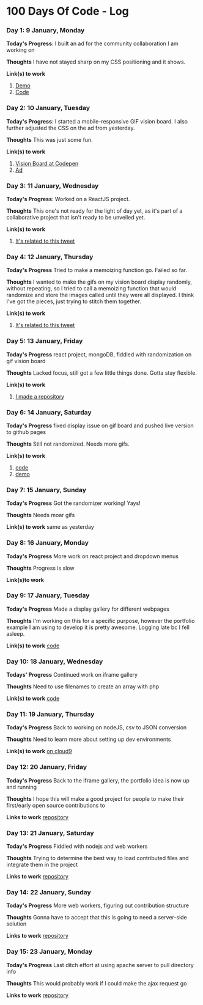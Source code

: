 # 100 Days Of Code - Log

### Day 1: 9 January, Monday

**Today's Progress**: I built an ad for the community collaboration I am working on

**Thoughts** I have not stayed sharp on my CSS positioning and it shows.

**Link(s) to work**
1. [Demo](http://baker-natalie.github.io/Codette-club-ad/html/index.html)
2. [Code](https://github.com/baker-natalie/micro-projects/tree/master/Codette-club-ad)


### Day 2: 10 January, Tuesday

**Today's Progress**: I started a mobile-responsive GIF vision board. I also further adjusted the CSS on the ad from yesterday.

**Thoughts** This was just some fun.

**Link(s) to work**
1. [Vision Board at Codepen](http://codepen.io/nataliebaker/pen/KaVoER)
2. [Ad](https://github.com/baker-natalie/micro-projects/tree/master/Codette-club-ad)

### Day 3: 11 January, Wednesday

**Today's Progress**: Worked on a ReactJS project.

**Thoughts** This one's not ready for the light of day yet, as it's part of a collaborative project that isn't ready to be unveiled yet.

**Link(s) to work**
1. [It's related to this tweet](https://twitter.com/ohcodinglady/status/819377749454422016)

### Day 4: 12 January, Thursday

**Today's Progress** Tried to make a memoizing function go. Failed so far.

**Thoughts** I wanted to make the gifs on my vision board display randomly, without repeating, so I tried to call a memoizing function that would randomize and store the images called until they were all displayed. I think I've got the pieces, just trying to stitch them together.

**Link(s) to work**
1. [It's related to this tweet](https://twitter.com/ohcodinglady/status/819780183422943232)

### Day 5: 13 January, Friday

**Today's Progress** react project, mongoDB, fiddled with randomization on gif vision board

**Thoughts** Lacked focus, still got a few little things done. Gotta stay flexible. 

**Link(s) to work**
1. [I made a repository](https://github.com/baker-natalie/gif-board)

### Day 6: 14 January, Saturday

**Today's Progress** fixed display issue on gif board and pushed live version to github pages

**Thoughts** Still not randomized. Needs more gifs.

**Link(s) to work**
1. [code](https://github.com/baker-natalie)
2. [demo](http://baker-natalie.github.io/GIFboard/)

### Day 7: 15 January, Sunday

**Today's Progress** Got the randomizer working! Yays!

**Thoughts** Needs moar gifs

**Link(s) to work**
same as yesterday

### Day 8: 16 January, Monday

**Today's Progress** More work on react project and dropdown menus

**Thoughts** Progress is slow

**Link(s)to work**

### Day 9: 17 January, Tuesday

**Today's Progress** Made a display gallery for different webpages

**Thoughts** I'm working on this for a specific purpose, however the portfolio example I am using to develop it is pretty awesome. Logging late bc I fell asleep.

**Link(s) to work**
[code](https://github.com/baker-natalie/iframe-gallery)

### Day 10: 18 January, Wednesday

**Todays' Progress** Continued work on iframe gallery

**Thoughts** Need to use filenames to create an array with php

**Link(s) to work**
[code](https://github.com/baker-natalie/iframe-gallery)

### Day 11: 19 January, Thursday

**Today's Progress** Back to working on nodeJS, csv to JSON conversion

**Thoughts** Need to learn more about setting up dev environments

**Link(s) to work**
[on cloud9](https://ide.c9.io/nataliebaker/csv-to-json)

### Day 12: 20 January, Friday

**Today's Progress** Back to the iframe gallery, the portfolio idea is now up and running

**Thoughts** I hope this will make a good project for people to make their first/early open source contributions to

**Links to work**
[repository](https://github.com/codetteclub/first-portfolios)

### Day 13: 21 January, Saturday

**Today's Progress** Fiddled with nodejs and web workers

**Thoughts** Trying to determine the best way to load contributed files and integrate them in the project

**Links to work**
[repository](https://github.com/codetteclub/first-portfolios)

### Day 14: 22 January, Sunday

**Today's Progress** More web workers, figuring out contribution structure

**Thoughts** Gonna have to accept that this is going to need a server-side solution

**Links to work**
[repository](https://github.com/codetteclub/first-portfolios)

### Day 15: 23 January, Monday

**Today's Progress** Last ditch effort at using apache server to pull directory info

**Thoughts** This would probably work if I could make the ajax request go

**Links to work**
[repository](https://github.com/codetteclub/first-portfolios)
